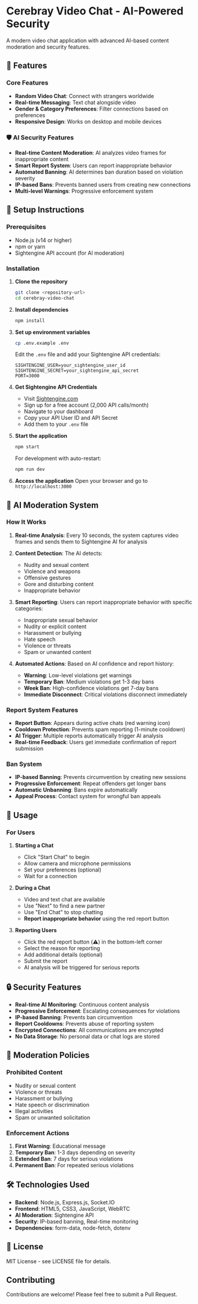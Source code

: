 # Cerebray Video Chat - AI-Powered Security

A modern video chat application with advanced AI-based content moderation and security features.

## 🚀 Features

### Core Features
- **Random Video Chat**: Connect with strangers worldwide
- **Real-time Messaging**: Text chat alongside video
- **Gender & Category Preferences**: Filter connections based on preferences
- **Responsive Design**: Works on desktop and mobile devices

### 🛡️ AI Security Features
- **Real-time Content Moderation**: AI analyzes video frames for inappropriate content
- **Smart Report System**: Users can report inappropriate behavior
- **Automated Banning**: AI determines ban duration based on violation severity
- **IP-based Bans**: Prevents banned users from creating new connections
- **Multi-level Warnings**: Progressive enforcement system

## 🔧 Setup Instructions

### Prerequisites
- Node.js (v14 or higher)
- npm or yarn
- Sightengine API account (for AI moderation)

### Installation

1. **Clone the repository**
   ```bash
   git clone <repository-url>
   cd cerebray-video-chat
   ```

2. **Install dependencies**
   ```bash
   npm install
   ```

3. **Set up environment variables**
   ```bash
   cp .env.example .env
   ```
   
   Edit the `.env` file and add your Sightengine API credentials:
   ```env
   SIGHTENGINE_USER=your_sightengine_user_id
   SIGHTENGINE_SECRET=your_sightengine_api_secret
   PORT=3000
   ```

4. **Get Sightengine API Credentials**
   - Visit [Sightengine.com](https://sightengine.com/)
   - Sign up for a free account (2,000 API calls/month)
   - Navigate to your dashboard
   - Copy your API User ID and API Secret
   - Add them to your `.env` file

5. **Start the application**
   ```bash
   npm start
   ```
   
   For development with auto-restart:
   ```bash
   npm run dev
   ```

6. **Access the application**
   Open your browser and go to `http://localhost:3000`

## 🤖 AI Moderation System

### How It Works

1. **Real-time Analysis**: Every 10 seconds, the system captures video frames and sends them to Sightengine AI for analysis

2. **Content Detection**: The AI detects:
   - Nudity and sexual content
   - Violence and weapons
   - Offensive gestures
   - Gore and disturbing content
   - Inappropriate behavior

3. **Smart Reporting**: Users can report inappropriate behavior with specific categories:
   - Inappropriate sexual behavior
   - Nudity or explicit content
   - Harassment or bullying
   - Hate speech
   - Violence or threats
   - Spam or unwanted content

4. **Automated Actions**: Based on AI confidence and report history:
   - **Warning**: Low-level violations get warnings
   - **Temporary Ban**: Medium violations get 1-3 day bans
   - **Week Ban**: High-confidence violations get 7-day bans
   - **Immediate Disconnect**: Critical violations disconnect immediately

### Report System Features

- **Report Button**: Appears during active chats (red warning icon)
- **Cooldown Protection**: Prevents spam reporting (1-minute cooldown)
- **AI Trigger**: Multiple reports automatically trigger AI analysis
- **Real-time Feedback**: Users get immediate confirmation of report submission

### Ban System

- **IP-based Banning**: Prevents circumvention by creating new sessions
- **Progressive Enforcement**: Repeat offenders get longer bans
- **Automatic Unbanning**: Bans expire automatically
- **Appeal Process**: Contact system for wrongful ban appeals

## 🎯 Usage

### For Users

1. **Starting a Chat**
   - Click "Start Chat" to begin
   - Allow camera and microphone permissions
   - Set your preferences (optional)
   - Wait for a connection

2. **During a Chat**
   - Video and text chat are available
   - Use "Next" to find a new partner
   - Use "End Chat" to stop chatting
   - **Report inappropriate behavior** using the red report button

3. **Reporting Users**
   - Click the red report button (⚠️) in the bottom-left corner
   - Select the reason for reporting
   - Add additional details (optional)
   - Submit the report
   - AI analysis will be triggered for serious reports

## 🔒 Security Features

- **Real-time AI Monitoring**: Continuous content analysis
- **Progressive Enforcement**: Escalating consequences for violations
- **IP-based Banning**: Prevents ban circumvention
- **Report Cooldowns**: Prevents abuse of reporting system
- **Encrypted Connections**: All communications are encrypted
- **No Data Storage**: No personal data or chat logs are stored

## 🚨 Moderation Policies

### Prohibited Content
- Nudity or sexual content
- Violence or threats
- Harassment or bullying
- Hate speech or discrimination
- Illegal activities
- Spam or unwanted solicitation

### Enforcement Actions
1. **First Warning**: Educational message
2. **Temporary Ban**: 1-3 days depending on severity
3. **Extended Ban**: 7 days for serious violations
4. **Permanent Ban**: For repeated serious violations

## 🛠️ Technologies Used

- **Backend**: Node.js, Express.js, Socket.IO
- **Frontend**: HTML5, CSS3, JavaScript, WebRTC
- **AI Moderation**: Sightengine API
- **Security**: IP-based banning, Real-time monitoring
- **Dependencies**: form-data, node-fetch, dotenv

## 📄 License

MIT License - see LICENSE file for details.

## Contributing

Contributions are welcome! Please feel free to submit a Pull Request.